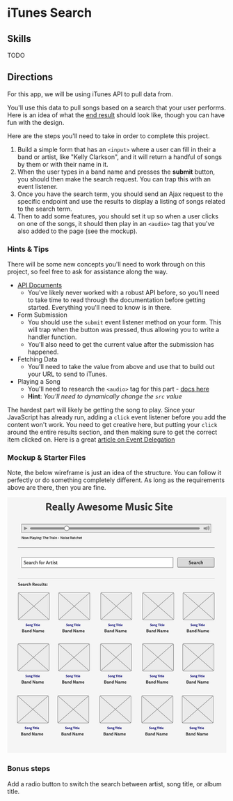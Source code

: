 # iTunes Search

## Skills

TODO

## Directions

For this app, we will be using iTunes API to pull data from.

You'll use this data to pull songs based on a search that your user performs. Here is an idea of what the [end result](https://tiy-learn-content.s3.amazonaws.com/c888498b-musicapp.jpg) should look like, though you can have fun with the design.

Here are the steps you'll need to take in order to complete this project.

1. Build a simple form that has an `<input>` where a user can fill in their a band or artist, like "Kelly Clarkson", and it will return a handful of songs by them or with their name in it.
2. When the user types in a band name and presses the **submit** button, you should then make the search request. You can trap this with an event listener.
3. Once you have the search term, you should send an Ajax request to the specific endpoint and use the results to display a listing of songs related to the search term.
4. Then to add some features, you should set it up so when a user clicks on one of the songs, it should then play in an `<audio>` tag that you've also added to the page (see the mockup).

### Hints & Tips

There will be some new concepts you'll need to work through on this project, so feel free to ask for assistance along the way.

- [API Documents](https://affiliate.itunes.apple.com/resources/documentation/itunes-store-web-service-search-api/)
  - You've likely never worked with a robust API before, so you'll need to take time to read through the documentation before getting started. Everything you'll need to know is in there.
- Form Submission
  - You should use the `submit` event listener method on your form. This will trap when the button was pressed, thus allowing you to write a handler function.
  - You'll also need to get the current value after the submission has happened.
- Fetching Data
  - You'll need to take the value from above and use that to build out your URL to send to iTunes.
- Playing a Song
  - You'll need to research the `<audio>` tag for this part - [docs here](https://developer.mozilla.org/en-US/docs/Web/HTML/Element/audio)
  - **Hint**: _You'll need to dynamically change the `src` value_

The hardest part will likely be getting the song to play. Since your JavaScript has already run, adding a `click` event listener before you add the content won't work. You need to get creative here, but putting your `click` around the entire results section, and then making sure to get the correct item clicked on. Here is a great [article on Event Delegation](https://davidwalsh.name/event-delegate)

### Mockup & Starter Files

Note, the below wireframe is just an idea of the structure. You can follow it perfectly or do something completely different. As long as the requirements above are there, then you are fine.

![Music App Wireframe](musicapp.jpg)

### Bonus steps

Add a radio button to switch the search between artist, song title, or album title.
